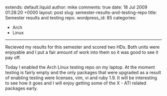 extends: default.liquid
author: mike
comments: true
date: 18 Jul 2009 01:28:20 +0000
layout: post
slug: semester-results-and-testing-repo
title: Semester results and testing repo.
wordpress_id: 85
categories:
- Arch
- Linux
---

Recieved my results for this semester and scored two HDs. Both units were enjoyable and I put a fair amount of work into them so it was good to see it pay off.

Today I enabled the Arch Linux testing repo on my laptop. At the moment testing is fairly empty and the only packages that were upgraded as a result of enabling testing were licenses, vim, vi and ruby 1.9. It will be interesting to see how it goes and I will enjoy getting some of the X - ATI related packages early.
